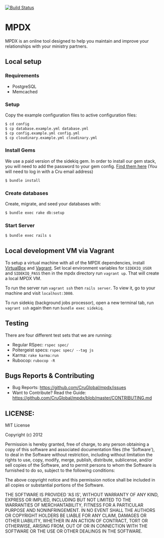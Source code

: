 [![Build Status](https://travis-ci.org/CruGlobal/mpdx.png?branch=master)](https://travis-ci.org/CruGlobal/mpdx)

MPDX
====

MPDX is an online tool designed to help you maintain and improve your relationships with your ministry partners.

## Local setup

### Requirements

* PostgreSQL
* Memcached

### Setup

Copy the example configuration files to active configuration files:

```bash
$ cd config
$ cp database.example.yml database.yml
$ cp config.example.yml config.yml
$ cp cloudinary.example.yml cloudinary.yml
```

### Install Gems

We use a paid version of the sidekiq gem. In order to install our gem stack,
you will need to add the password to your gem config.
[Find them here](https://docs.google.com/a/cru.org/document/d/17RZH6MbGxtsrS3kLdOQlnXUFlg_q7fJoh1AfLwZBFz4)
(You will need to log in with a Cru email address)

```bash
$ bundle install
```

### Create databases

Create, migrate, and seed your databases with:

```bash
$ bundle exec rake db:setup
```

### Start Server

```bash
$ bundle exec rails s
```

## Local development VM via Vagrant

To setup a virtual machine with all of the MPDX dependencies, install
[VirtualBox](https://www.virtualbox.org/) and [Vagrant](https://www.vagrantup.com/). Set local environment variables for `SIDEKIQ_USER` and `SIDEKIQ_PASS` then in the mpdx directory run `vagrant up`. That will create a local MPDX VM.

To run the server run `vagrant ssh` then `rails server`. To view it, go to your machine and visit `localhost:3000`.

To run sidekiq (background jobs processor), open a new terminal tab, run `vagrant ssh` again then run `bundle exec sidekiq`.

## Testing

There are four different test sets that we are running:

- Regular RSpec: `rspec spec/`
- Poltergeist specs: `rspec spec/ --tag js`
- Karma: `rake karma:run`
- Rubocop: `rubocop -R`

## Bugs Reports & Contributing

* Bug Reports: https://github.com/CruGlobal/mpdx/issues
* Want to Contribute? Read the Guide: https://github.com/CruGlobal/mpdx/blob/master/CONTRIBUTING.md

## LICENSE:

MIT License

Copyright (c) 2012

Permission is hereby granted, free of charge, to any person obtaining
a copy of this software and associated documentation files (the
'Software'), to deal in the Software without restriction, including
without limitation the rights to use, copy, modify, merge, publish,
distribute, sublicense, and/or sell copies of the Software, and to
permit persons to whom the Software is furnished to do so, subject to
the following conditions:

The above copyright notice and this permission notice shall be
included in all copies or substantial portions of the Software.

THE SOFTWARE IS PROVIDED 'AS IS', WITHOUT WARRANTY OF ANY KIND,
EXPRESS OR IMPLIED, INCLUDING BUT NOT LIMITED TO THE WARRANTIES OF
MERCHANTABILITY, FITNESS FOR A PARTICULAR PURPOSE AND NONINFRINGEMENT.
IN NO EVENT SHALL THE AUTHORS OR COPYRIGHT HOLDERS BE LIABLE FOR ANY
CLAIM, DAMAGES OR OTHER LIABILITY, WHETHER IN AN ACTION OF CONTRACT,
TORT OR OTHERWISE, ARISING FROM, OUT OF OR IN CONNECTION WITH THE
SOFTWARE OR THE USE OR OTHER DEALINGS IN THE SOFTWARE.
